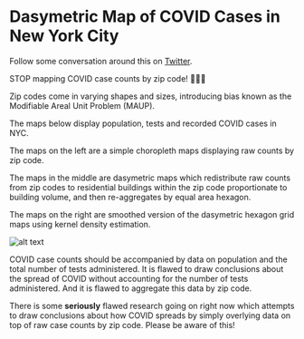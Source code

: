 # Dasymetric Map of COVID Cases in New York City

Follow some conversation around this on [Twitter](https://twitter.com/wgeary/status/1252636419111165953?s=20).

STOP mapping COVID case counts by zip code! 🙅‍♀️🚫

Zip codes come in varying shapes and sizes, introducing bias known as the Modifiable Areal Unit Problem (MAUP).

The maps below display population, tests and recorded COVID cases in NYC.

The maps on the left are a simple choropleth maps displaying raw counts by zip code.

The maps in the middle are dasymetric maps which redistribute raw counts from zip codes to residential buildings within the zip code proportionate to building volume, and then re-aggregates by equal area hexagon.

The maps on the right are smoothed version of the dasymetric hexagon grid maps using kernel density estimation.

![alt text](assets/comparison_table_zip_hex_smoothed.png "COVID Cases and Tests")

COVID case counts should be accompanied by data on population and the total number of tests administered. It is flawed to draw conclusions about the spread of COVID without accounting for the number of tests administered. And it is flawed to aggregate this data by zip code.

There is some **seriously** flawed research going on right now which attempts to draw conclusions about how COVID spreads by simply overlying data on top of raw case counts by zip code. Please be aware of this!
